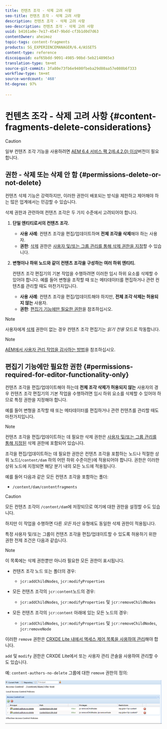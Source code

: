 ```yaml
---
title: 컨텐츠 조각 - 삭제 고려 사항
seo-title: 컨텐츠 조각 - 삭제 고려 사항
description: 컨텐츠 조각 - 삭제 고려 사항
seo-description: 컨텐츠 조각 - 삭제 고려 사항
uuid: b4161a0e-7e17-4547-9bdd-cf3b1d0d7d63
contentOwner: aheimoz
topic-tags: content-fragments
products: SG_EXPERIENCEMANAGER/6.4/ASSETS
content-type: reference
discoiquuid: eaf65bdd-9091-4985-90bd-5eb2148965e3
translation-type: tm+mt
source-git-commit: 3fa80e73fb6e9400fbeba29d80aa57e080b6f333
workflow-type: tm+mt
source-wordcount: '468'
ht-degree: 97%

---
```



# 컨텐츠 조각 - 삭제 고려 사항 {#content-fragments-delete-considerations}

>[!CAUTION]
>
>일부 컨텐츠 조각 기능을 사용하려면 [AEM 6.4 서비스 팩 2(6.4.2.0) 이상](/help/release-notes/sp-release-notes.md)버전이 필요합니다.

## 권한 - 삭제 또는 삭제 안 함 {#permissions-delete-or-not-delete}

컨텐츠 삭제 기능은 강력하지만, 이러한 권한이 배포되는 방식을 제한하고 제어해야 하는 많은 업계에서는 민감할 수 있습니다.

삭제 권한과 관련하여 컨텐츠 조각은 두 가지 수준에서 고려되어야 합니다.

1. **단일 엔티티로서의 컨텐츠 조각.**

   * **사용 사례**: 컨텐츠 조각을 편집/업데이트하며 **전체 조각을 삭제**&#x200B;해야 하는 사용자.
   * **권한**: [삭제](/help/sites-administering/security.md#actions) 권한은 [사용자 및/또는 그룹 관리를 통해 삭제 권한을 지정](/help/sites-administering/security.md#managing-permissions)할 수 있습니다.

1. **변형이나 하위 노드와 같이 컨텐츠 조각을 구성하는 여러 하위 엔티티.**

   컨텐츠 조각 편집기의 기본 작업을 수행하려면 이러한 임시 하위 요소를 삭제할 수 있어야 합니다. 예를 들어 변형을 조작할 때 또는 메타데이터를 편집하거나 관련 컨텐츠를 관리할 때도 마찬가지입니다.

   * **사용 사례**: 컨텐츠 조각을 편집/업데이트해야 하지만, **전체 조각 삭제는 허용되지 않는** 사용자.
   * **권한**: [편집기 기능에만 필요한 권한](content-fragments-delete.md#permissions-required-for-editor-functionality-only)을 참조하십시오.

>[!NOTE]
>
>사용자에게 [삭제](/help/sites-administering/security.md#actions) 권한이 없는 경우 컨텐츠 조각 편집기는 *읽기 전용* 모드로 작동합니다.

>[!NOTE]
>
>[AEM에서 사용자 관리 작업을 감사하는 방법](/help/sites-administering/audit-user-management-operations.md)을 참조하십시오.

## 편집기 기능에만 필요한 권한 {#permissions-required-for-editor-functionality-only}

컨텐츠 조각을 편집/업데이트해야 하는데 **전체 조각 삭제가 허용되지 않는** 사용자의 경우 컨텐츠 조각 편집기의 기본 작업을 수행하려면 임시 하위 요소를 삭제할 수 있어야 하므로 특정 권한을 지정해야 합니다. 

예를 들어 변형을 조작할 때 또는 메타데이터를 편집하거나 관련 컨텐츠를 관리할 때도 마찬가지입니다.

>[!NOTE]
>
>컨텐츠 조각을 편집/업데이트하는 데 필요한 삭제 권한은 [사용자 및/또는 그룹 관리를 통해 지정된](/help/sites-administering/security.md#managing-permissions) 삭제 권한에 포함되어 있습니다.

조각을 편집/업데이트하는 데 필요한 권한은 컨텐츠 조각을 포함하는 노드나 적절한 상위 노드(`/content/dam` 하의 어떤 하위 수준이든)에 적용되어야 합니다. 권한은 이러한 상위 노드에 지정되면 해당 분기 내의 모든 노드에 적용됩니다.

예를 들어 다음과 같은 모든 컨텐츠 조각을 포함하는 폴더:

* `/content/dam/contentfragments`

>[!CAUTION]
>
>모든 컨텐츠 조각이 `/content/dam`에 저장되므로 여기에 대한 권한을 설정할 수도 있습니다.
>
>하지만 이 작업을 수행하면 다른 *모든* 자산 유형에도 동일한 삭제 권한이 적용됩니다.

특정 사용자 및/또는 그룹이 컨텐츠 조각을 편집/업데이트할 수 있도록 허용하기 위한 권한 전제 조건은 다음과 같습니다.

>[!NOTE]
>
>이 목록에는 삭제 권한뿐만 아니라 필요한 모든 권한이 표시됩니다.

* 컨텐츠 조각 노드 또는 폴더의 경우:

   * `jcr:addChildNodes`, `jcr:modifyProperties`

* 모든 컨텐츠 조각의 `jcr:content`노드의 경우:

   * `jcr:addChildNodes`, `jcr:modifyProperties` 및 `jcr:removeChildNodes`

* 모든 컨텐츠 조각의 `jcr:content` 아래에 있는 모든 노드의 경우:

   * `jcr:addChildNodes`, `jcr:modifyProperties` 및 `jcr:removeChildNodes`, `jcr:removeNode`

이러한 `remove` 권한은 [CRXDE Lite 내에서 액세스 제어 목록을 사용하여 관리](/help/sites-administering/user-group-ac-admin.md#access-right-management)해야 합니다.

`add` 및 `modify` 권한은 CRXDE Lite에서 또는 사용자 관리 콘솔을 사용하여 관리할 수도 있습니다.

예: `content-authors-no-delete` 그룹에 대한 `remove` 권한의 정의:

![cf-delete-03](assets/cf-delete-03.png)

